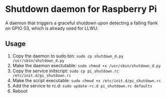 # Shutdown daemon for Raspberry Pi

A daemon that triggers a graceful shutdown upon detecting a falling flank on GPIO 03, which is already used for LLWU.

## Usage

1. Copy the daemon to sudo bin: `sudo cp shutdown_d.py /usr/sbin/shutdown_d.py`
2. Make the daemon exectutable: `sudo chmod +x /usr/sbin/shutdown_d.py`
3. Copy the service initscript: `sudo cp pi_shutdown.rc /etc/init.d/pi_shutdown.rc`
4. Make the script executable: `sudo chmod +x /etc/init.d/pi_shutdown.rc`
5. Add the service to rc.d: `sudo update-rc.d pi_shutdown.rc defaults` 
6. Reboot
